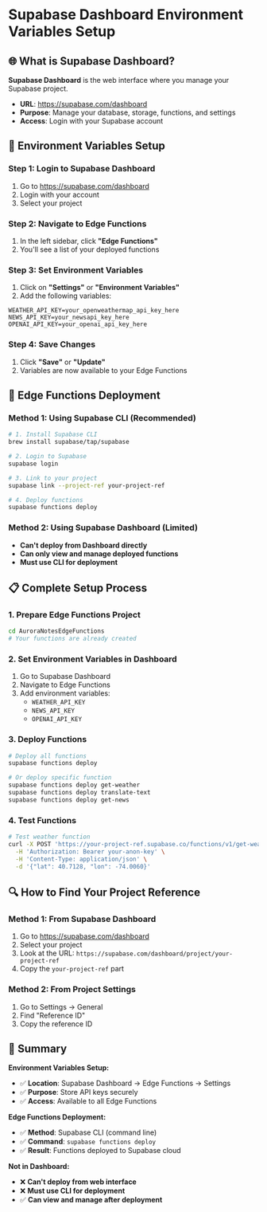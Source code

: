 # Supabase Dashboard Environment Variables Setup

## 🌐 What is Supabase Dashboard?

**Supabase Dashboard** is the web interface where you manage your Supabase project.

- **URL**: https://supabase.com/dashboard
- **Purpose**: Manage your database, storage, functions, and settings
- **Access**: Login with your Supabase account

## 🔧 Environment Variables Setup

### Step 1: Login to Supabase Dashboard
1. Go to https://supabase.com/dashboard
2. Login with your account
3. Select your project

### Step 2: Navigate to Edge Functions
1. In the left sidebar, click **"Edge Functions"**
2. You'll see a list of your deployed functions

### Step 3: Set Environment Variables
1. Click on **"Settings"** or **"Environment Variables"**
2. Add the following variables:

```
WEATHER_API_KEY=your_openweathermap_api_key_here
NEWS_API_KEY=your_newsapi_key_here
OPENAI_API_KEY=your_openai_api_key_here
```

### Step 4: Save Changes
1. Click **"Save"** or **"Update"**
2. Variables are now available to your Edge Functions

## 🚀 Edge Functions Deployment

### Method 1: Using Supabase CLI (Recommended)
```bash
# 1. Install Supabase CLI
brew install supabase/tap/supabase

# 2. Login to Supabase
supabase login

# 3. Link to your project
supabase link --project-ref your-project-ref

# 4. Deploy functions
supabase functions deploy
```

### Method 2: Using Supabase Dashboard (Limited)
- **Can't deploy from Dashboard directly**
- **Can only view and manage deployed functions**
- **Must use CLI for deployment**

## 📋 Complete Setup Process

### 1. Prepare Edge Functions Project
```bash
cd AuroraNotesEdgeFunctions
# Your functions are already created
```

### 2. Set Environment Variables in Dashboard
1. Go to Supabase Dashboard
2. Navigate to Edge Functions
3. Add environment variables:
   - `WEATHER_API_KEY`
   - `NEWS_API_KEY`
   - `OPENAI_API_KEY`

### 3. Deploy Functions
```bash
# Deploy all functions
supabase functions deploy

# Or deploy specific function
supabase functions deploy get-weather
supabase functions deploy translate-text
supabase functions deploy get-news
```

### 4. Test Functions
```bash
# Test weather function
curl -X POST 'https://your-project-ref.supabase.co/functions/v1/get-weather' \
  -H 'Authorization: Bearer your-anon-key' \
  -H 'Content-Type: application/json' \
  -d '{"lat": 40.7128, "lon": -74.0060}'
```

## 🔍 How to Find Your Project Reference

### Method 1: From Supabase Dashboard
1. Go to https://supabase.com/dashboard
2. Select your project
3. Look at the URL: `https://supabase.com/dashboard/project/your-project-ref`
4. Copy the `your-project-ref` part

### Method 2: From Project Settings
1. Go to Settings → General
2. Find "Reference ID"
3. Copy the reference ID

## 🎯 Summary

**Environment Variables Setup:**
- ✅ **Location**: Supabase Dashboard → Edge Functions → Settings
- ✅ **Purpose**: Store API keys securely
- ✅ **Access**: Available to all Edge Functions

**Edge Functions Deployment:**
- ✅ **Method**: Supabase CLI (command line)
- ✅ **Command**: `supabase functions deploy`
- ✅ **Result**: Functions deployed to Supabase cloud

**Not in Dashboard:**
- ❌ **Can't deploy from web interface**
- ❌ **Must use CLI for deployment**
- ✅ **Can view and manage after deployment**
